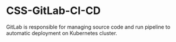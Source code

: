 # CSS-GitLab-CI-CD
GitLab is responsible for managing source code and run pipeline to automatic deployment on Kubernetes cluster. 
